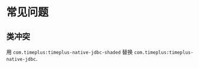 常见问题
====

## 类冲突

用 `com.timeplus:timeplus-native-jdbc-shaded` 替换 `com.timeplus:timeplus-native-jdbc`.